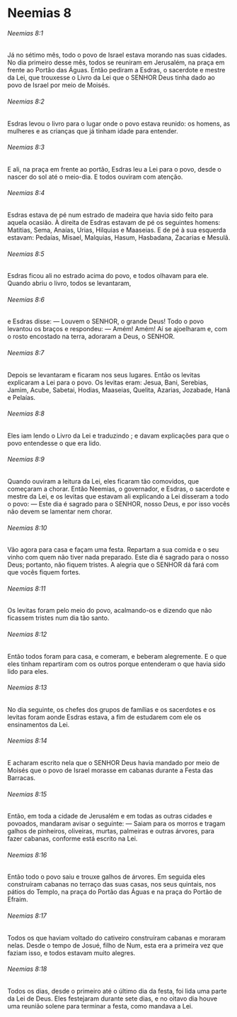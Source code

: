 # Neemias 8

###### Neemias 8:1

Já no sétimo mês, todo o povo de Israel estava morando nas suas cidades. No dia primeiro desse mês, todos se reuniram em Jerusalém, na praça em frente ao Portão das Águas. Então pediram a Esdras, o sacerdote e mestre da Lei, que trouxesse o Livro da Lei que o SENHOR Deus tinha dado ao povo de Israel por meio de Moisés.

###### Neemias 8:2

Esdras levou o livro para o lugar onde o povo estava reunido: os homens, as mulheres e as crianças que já tinham idade para entender.

###### Neemias 8:3

E ali, na praça em frente ao portão, Esdras leu a Lei para o povo, desde o nascer do sol até o meio-dia. E todos ouviram com atenção.

###### Neemias 8:4

Esdras estava de pé num estrado de madeira que havia sido feito para aquela ocasião. À direita de Esdras estavam de pé os seguintes homens: Matitias, Sema, Anaías, Urias, Hilquias e Maaseias. E de pé à sua esquerda estavam: Pedaías, Misael, Malquias, Hasum, Hasbadana, Zacarias e Mesulã.

###### Neemias 8:5

Esdras ficou ali no estrado acima do povo, e todos olhavam para ele. Quando abriu o livro, todos se levantaram,

###### Neemias 8:6

e Esdras disse: — Louvem o SENHOR, o grande Deus! Todo o povo levantou os braços e respondeu: — Amém! Amém! Aí se ajoelharam e, com o rosto encostado na terra, adoraram a Deus, o SENHOR.

###### Neemias 8:7

Depois se levantaram e ficaram nos seus lugares. Então os levitas explicaram a Lei para o povo. Os levitas eram: Jesua, Bani, Serebias, Jamim, Acube, Sabetai, Hodias, Maaseias, Quelita, Azarias, Jozabade, Hanã e Pelaías.

###### Neemias 8:8

Eles iam lendo o Livro da Lei e traduzindo ; e davam explicações para que o povo entendesse o que era lido.

###### Neemias 8:9

Quando ouviram a leitura da Lei, eles ficaram tão comovidos, que começaram a chorar. Então Neemias, o governador, e Esdras, o sacerdote e mestre da Lei, e os levitas que estavam ali explicando a Lei disseram a todo o povo: — Este dia é sagrado para o SENHOR, nosso Deus, e por isso vocês não devem se lamentar nem chorar.

###### Neemias 8:10

Vão agora para casa e façam uma festa. Repartam a sua comida e o seu vinho com quem não tiver nada preparado. Este dia é sagrado para o nosso Deus; portanto, não fiquem tristes. A alegria que o SENHOR dá fará com que vocês fiquem fortes.

###### Neemias 8:11

Os levitas foram pelo meio do povo, acalmando-os e dizendo que não ficassem tristes num dia tão santo.

###### Neemias 8:12

Então todos foram para casa, e comeram, e beberam alegremente. E o que eles tinham repartiram com os outros porque entenderam o que havia sido lido para eles.

###### Neemias 8:13

No dia seguinte, os chefes dos grupos de famílias e os sacerdotes e os levitas foram aonde Esdras estava, a fim de estudarem com ele os ensinamentos da Lei.

###### Neemias 8:14

E acharam escrito nela que o SENHOR Deus havia mandado por meio de Moisés que o povo de Israel morasse em cabanas durante a Festa das Barracas.

###### Neemias 8:15

Então, em toda a cidade de Jerusalém e em todas as outras cidades e povoados, mandaram avisar o seguinte: — Saiam para os morros e tragam galhos de pinheiros, oliveiras, murtas, palmeiras e outras árvores, para fazer cabanas, conforme está escrito na Lei.

###### Neemias 8:16

Então todo o povo saiu e trouxe galhos de árvores. Em seguida eles construíram cabanas no terraço das suas casas, nos seus quintais, nos pátios do Templo, na praça do Portão das Águas e na praça do Portão de Efraim.

###### Neemias 8:17

Todos os que haviam voltado do cativeiro construíram cabanas e moraram nelas. Desde o tempo de Josué, filho de Num, esta era a primeira vez que faziam isso, e todos estavam muito alegres.

###### Neemias 8:18

Todos os dias, desde o primeiro até o último dia da festa, foi lida uma parte da Lei de Deus. Eles festejaram durante sete dias, e no oitavo dia houve uma reunião solene para terminar a festa, como mandava a Lei.

